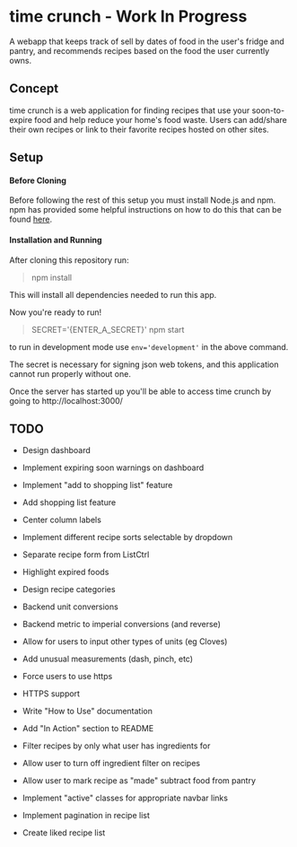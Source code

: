# time crunch - Work In Progress

A webapp that keeps track of sell by dates of food in the user's fridge and pantry, and recommends recipes based on the food the user currently owns.

## Concept

time crunch is a web application for finding recipes that use your soon-to-expire food and help reduce your home's food waste. Users can add/share their own recipes or link to their favorite recipes hosted on other sites.

## Setup

#### Before Cloning

Before following the rest of this setup you must install Node.js and npm. npm has provided some helpful instructions on how to do this that can be found [here](https://docs.npmjs.com/getting-started/installing-node).

#### Installation and Running

After cloning this repository run:

>npm install

This will install all dependencies needed to run this app.

Now you're ready to run!

>SECRET='{ENTER_A_SECRET}' npm start

to run in development mode use `env='development'` in the above command.

The secret is necessary for signing json web tokens, and this application cannot run properly without one.

Once the server has started up you'll be able to access time crunch by going to http://localhost:3000/

## TODO

* Design dashboard

* Implement expiring soon warnings on dashboard

* Implement "add to shopping list" feature

* Add shopping list feature

* Center column labels

* Implement different recipe sorts selectable by dropdown

* Separate recipe form from ListCtrl

* Highlight expired foods

* Design recipe categories

* Backend unit conversions

* Backend metric to imperial conversions (and reverse)

* Allow for users to input other types of units (eg Cloves)

* Add unusual measurements (dash, pinch, etc)

* Force users to use https

* HTTPS support

* Write "How to Use" documentation

* Add "In Action" section to README

* Filter recipes by only what user has ingredients for

* Allow user to turn off ingredient filter on recipes

* Allow user to mark recipe as "made" subtract food from pantry

* Implement "active" classes for appropriate navbar links

* Implement pagination in recipe list

* Create liked recipe list